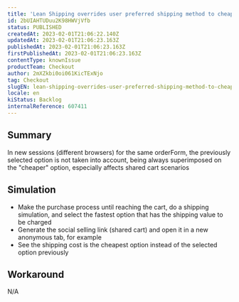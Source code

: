```yaml
---
title: 'Lean Shipping overrides user preferred shipping method to cheapest option in different sessions/browsers'
id: 2bUIAHTUDuu2K98HWVjVfb
status: PUBLISHED
createdAt: 2023-02-01T21:06:22.140Z
updatedAt: 2023-02-01T21:06:23.163Z
publishedAt: 2023-02-01T21:06:23.163Z
firstPublishedAt: 2023-02-01T21:06:23.163Z
contentType: knownIssue
productTeam: Checkout
author: 2mXZkbi0oi061KicTExNjo
tag: Checkout
slugEN: lean-shipping-overrides-user-preferred-shipping-method-to-cheapest-option-in-different-sessionsbrowsers
locale: en
kiStatus: Backlog
internalReference: 607411
---
```


## Summary


In new sessions (different browsers) for the same orderForm, the previously selected option is not taken into account, being always superimposed on the "cheaper" option, especially affects shared cart scenarios


##

## Simulation



- Make the purchase process until reaching the cart, do a shipping simulation, and select the fastest option that has the shipping value to be charged
- Generate the social selling link (shared cart) and open it in a new anonymous tab, for example
- See the shipping cost is the cheapest option instead of the selected option previously


##

## Workaround


N/A




